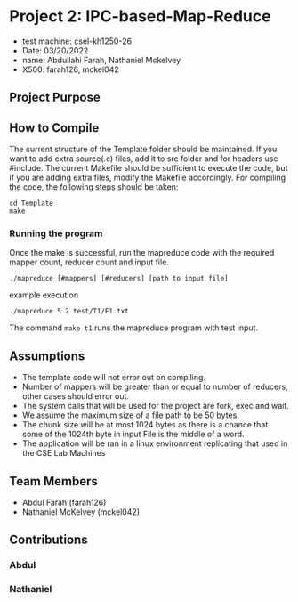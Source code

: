 # Project 2: IPC-based-Map-Reduce

- test machine: csel-kh1250-26
- Date: 03/20/2022
- name: Abdullahi Farah, Nathaniel Mckelvey
- X500: farah126, mckel042

## Project Purpose

## How to Compile
The current structure of the Template folder should be maintained. If you want to add extra source(.c)
files, add it to src folder and for headers use #include. The current Makefile should be sufficient to execute
the code, but if you are adding extra files, modify the Makefile accordingly. For compiling the code, the
following steps should be taken:
```
cd Template
make
```

### Running the program
Once the make is successful, run the mapreduce code with the required mapper count, reducer count and
input file.
```
./mapreduce [#mappers] [#reducers] [path to input file]
```
example execution
```
./mapreduce 5 2 test/T1/F1.txt
```
The command `make t1` runs the mapreduce program with test input.

## Assumptions
- The template code will not error out on compiling.
- Number of mappers will be greater than or equal to number of reducers, other cases should error
out.
- The system calls that will be used for the project are fork, exec and wait.
- We assume the maximum size of a file path to be 50 bytes.
- The chunk size will be at most 1024 bytes as there is a chance that some of the 1024th byte
in input File is the middle of a word.
- The application will be ran in a linux environment replicating that used in the CSE Lab Machines

## Team Members
* Abdul Farah (farah126)
* Nathaniel McKelvey (mckel042)

## Contributions
### Abdul

### Nathaniel
   
